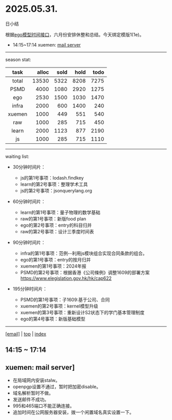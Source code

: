 # 2025.05.31.
日小结

<a id="top"></a>
根据[ego模型时间接口](https://gitee.com/hyg/blog/blob/master/timeflow.md)，六月份安排休整和总结。今天绑定模版1(1e)。

<a id="index"></a>
- 14:15~17:14	xuemen: [mail server](#20250531141500)

---
season stat:

| task | alloc | sold | hold | todo |
| :---: | ---: | ---: | ---: | ---: |
| total | 13530 | 5322 | 8208 | 7275 |
| PSMD | 4000 | 1080 | 2920 | 1275 |
| ego | 2530 | 1500 | 1030 | 1470 |
| infra | 2000 | 600 | 1400 | 240 |
| xuemen | 1000 | 449 | 551 | 540 |
| raw | 1000 | 285 | 715 | 450 |
| learn | 2000 | 1123 | 877 | 2190 |
| js | 1000 | 285 | 715 | 1110 |

---
waiting list:


- 30分钟时间片：
  - js的第1号事项：lodash.findkey
  - learn的第2号事项：整理学术工具
  - js的第2号事项：jsonquerylang.org

- 60分钟时间片：
  - learn的第1号事项：量子物理的数学基础
  - raw的第1号事项：新版food plan
  - ego的第2号事项：entry的科目归并
  - raw的第2号事项：设计三季度时间表

- 90分钟时间片：
  - infra的第1号事项：范例--利用js模块组合实现合同条款的组合。
  - ego的第1号事项：entry的按月归并
  - xuemen的第1号事项：2024年报
  - PSMD的第2号事项：根据香港《公司條例》调整1609的部署方案 https://www.elegislation.gov.hk/hk/cap622

- 195分钟时间片：
  - PSMD的第1号事项：子1609:基于公司、合同
  - xuemen的第2号事项：kernel模型升级
  - xuemen的第3号事项：重新设计S2状态下的学门基本管理制度
  - ego的第4号事项：新版基础模型

---
<a href="mailto:huangyg@mars22.com?subject=关于2025.05.31.[mail server]任务&body=日期: 2025.05.31.%0D%0A序号: 4%0D%0A手稿:../../draft/2025/20250531.a.md%0D%0A---请勿修改邮件主题及以上内容 从下一行开始写您的想法---%0D%0A">[email]</a> | [top](#top) | [index](#index)
<a id="20250531141500"></a>
## 14:15 ~ 17:14
## xuemen: mail server]

- 在局域网内安装stalw。
- openpgp设置不通过，暂时把加密disable。
- 域名解析暂时不做。
- 发送邮件不成功。
- 995和465端口不能正确连接。
- 追加时间在公网服务器安装，拨一个闲置域名真实设置一下。